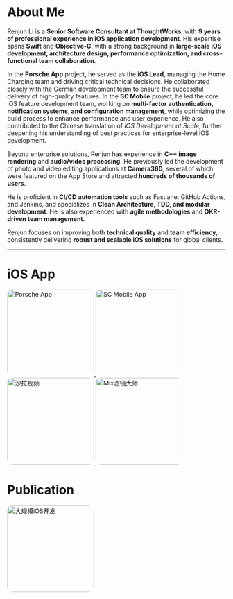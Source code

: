 # About Me

Renjun Li is a **Senior Software Consultant at ThoughtWorks**, with **9 years of professional experience in iOS application development**. His expertise spans **Swift** and **Objective-C**, with a strong background in **large-scale iOS development, architecture design, performance optimization, and cross-functional team collaboration**.

In the **Porsche App** project, he served as the **iOS Lead**, managing the Home Charging team and driving critical technical decisions. He collaborated closely with the German development team to ensure the successful delivery of high-quality features. In the **SC Mobile** project, he led the core iOS feature development team, working on **multi-factor authentication, notification systems, and configuration management**, while optimizing the build process to enhance performance and user experience. He also contributed to the Chinese translation of *iOS Development at Scale*, further deepening his understanding of best practices for enterprise-level iOS development.

Beyond enterprise solutions, Renjun has experience in **C++ image rendering** and **audio/video processing**. He previously led the development of photo and video editing applications at **Camera360**, several of which were featured on the App Store and attracted **hundreds of thousands of users**.

He is proficient in **CI/CD automation tools** such as Fastlane, GitHub Actions, and Jenkins, and specializes in **Clean Architecture, TDD, and modular development**. He is also experienced with **agile methodologies** and **OKR-driven team management**.

Renjun focuses on improving both **technical quality** and **team efficiency**, consistently delivering **robust and scalable iOS solutions** for global clients.

---

# iOS App

<a href="https://apps.apple.com/cn/app/保时捷/id1492218590" target="_blank">
  <img src="https://is1-ssl.mzstatic.com/image/thumb/Purple211/v4/c9/d6/89/c9d689eb-c236-bdac-2dcd-e7d2fd1c6872/default-0-0-1x_U007ephone-0-1-85-220.png/246x0w.webp" alt="Porsche App" style="border-radius: 12px; width:200px;"/>
</a>

<a href="https://apps.apple.com/sg/app/sc-mobile-hong-kong/id445795688" target="_blank">
  <img src="https://is1-ssl.mzstatic.com/image/thumb/Purple221/v4/cc/ff/69/ccff69d4-0b68-1ced-f78c-0b54e15d9bf1/AppIcon-1x_U007epad-0-11-0-85-220-0.png/246x0w.webp" alt="SC Mobile App" style="border-radius: 12px; width:200px;"/>
</a>


<a href="https://apps.apple.com/cn/app/%E6%B2%99%E6%8B%89%E8%A7%86%E9%A2%91-%E5%8F%AA%E7%94%A8%E7%85%A7%E7%89%87%E5%B0%B1%E8%83%BD%E5%81%9A%E8%A7%86%E9%A2%91/id1471276682" target="_blank">
  <img src="https://is1-ssl.mzstatic.com/image/thumb/Purple115/v4/f0/36/d4/f036d482-a0c7-666e-5c60-43e012ad9af0/AppIcon-0-0-1x_U007emarketing-0-0-0-5-0-0-sRGB-0-0-0-GLES2_U002c0-512MB-85-220-0-0.png/246x0w.webp" alt="沙拉视频" style="border-radius: 12px; width:200px;"/>
</a>

<a href="https://apps.apple.com/cn/app/mix滤镜大师-创意无限的图像编辑与海报定制/id913947918" target="_blank">
  <img src="https://is1-ssl.mzstatic.com/image/thumb/Purple221/v4/90/96/2c/90962c84-200e-80cf-80ea-56030eea53ac/AppIcon-0-0-1x_U007emarketing-0-6-0-85-220.png/246x0w.webp" alt="Mix滤镜大师" style="border-radius: 12px; width:200px;"/>
</a>

# Publication

<a href="https://item.jd.com/10137611955092.html" target="_blank">
  <img src="https://img12.360buyimg.com/n1/s720x720_jfs/t1/268175/25/19930/81197/67af1c55F8586e6df/a76506ecb47b4701.jpg" alt="大规模iOS开发" style="border-radius: 12px; width:200px;"/>
</a>
